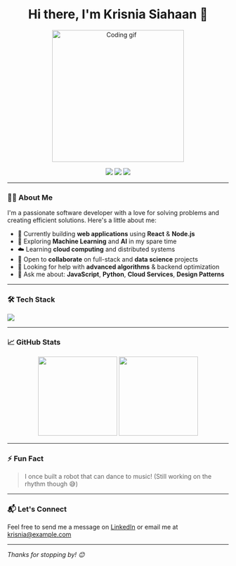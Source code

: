 <h1 align="center">Hi there, I'm Krisnia Siahaan 👋</h1>

<p align="center">
  <img src="https://media.giphy.com/media/qgQUggAC3Pfv687qPC/giphy.gif" width="300" alt="Coding gif">
</p>

<p align="center">
  <a href="mailto:krisnia@example.com"><img src="https://img.shields.io/badge/email-krisnia@example.com-blue?style=flat&logo=gmail"></a>
  <a href="https://www.linkedin.com/in/your-linkedin"><img src="https://img.shields.io/badge/LinkedIn-Connect-blue?style=flat&logo=linkedin"></a>
  <img src="https://img.shields.io/badge/Pronouns-He/Him-yellow?style=flat"/>
</p>

---

### 👨‍💻 About Me
I'm a passionate software developer with a love for solving problems and creating efficient solutions. Here's a little about me:

- 🚀 Currently building **web applications** using **React** & **Node.js**
- 🤖 Exploring **Machine Learning** and **AI** in my spare time
- ☁️ Learning **cloud computing** and distributed systems
- 🤝 Open to **collaborate** on full-stack and **data science** projects
- 🧠 Looking for help with **advanced algorithms** & backend optimization
- 💬 Ask me about: **JavaScript**, **Python**, **Cloud Services**, **Design Patterns**

---

### 🛠️ Tech Stack
<p align="left">
  <img src="https://skillicons.dev/icons?i=js,ts,react,nodejs,python,java,html,css,mongodb,firebase,aws,git,github,vscode" />
</p>

---

### 📈 GitHub Stats
<p align="center">
  <img src="https://github-readme-stats.vercel.app/api?username=your-github-username&show_icons=true&theme=github_dark" height="180"/>
  <img src="https://github-readme-streak-stats.herokuapp.com/?user=your-github-username&theme=github-dark-blue" height="180"/>
</p>

---

### ⚡ Fun Fact
> I once built a robot that can dance to music! (Still working on the rhythm though 😅)

---

### 📬 Let's Connect
Feel free to send me a message on [LinkedIn](https://www.linkedin.com/in/your-linkedin) or email me at [krisnia@example.com](mailto:krisnia@example.com)

---

_Thanks for stopping by! 😊_

